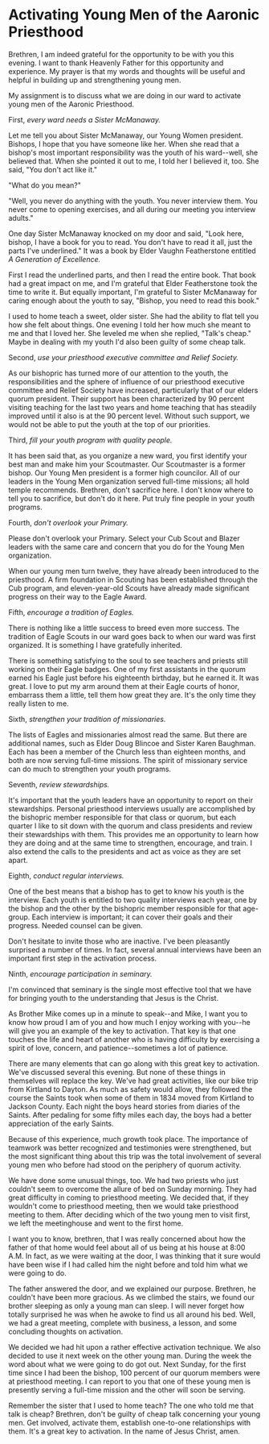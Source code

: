 # Activating Young Men of the Aaronic Priesthood

Brethren, I am indeed grateful for the opportunity to be with you this
evening. I want to thank Heavenly Father for this opportunity and experience.
My prayer is that my words and thoughts will be useful and helpful in building
up and strengthening young men.

My assignment is to discuss what we are doing in our ward to activate young
men of the Aaronic Priesthood.

First, _every ward needs a Sister McManaway._

Let me tell you about Sister McManaway, our Young Women president. Bishops, I
hope that you have someone like her. When she read that a bishop's most
important responsibility was the youth of his ward--well, she believed that.
When she pointed it out to me, I told her I believed it, too. She said, "You
don't act like it."

"What do you mean?"

"Well, you never do anything with the youth. You never interview them. You
never come to opening exercises, and all during our meeting you interview
adults."

One day Sister McManaway knocked on my door and said, "Look here, bishop, I
have a book for you to read. You don't have to read it all, just the parts
I've underlined." It was a book by Elder Vaughn Featherstone entitled _A
Generation of Excellence._

First I read the underlined parts, and then I read the entire book. That book
had a great impact on me, and I'm grateful that Elder Featherstone took the
time to write it. But equally important, I'm grateful to Sister McManaway for
caring enough about the youth to say, "Bishop, you need to read this book."

I used to home teach a sweet, older sister. She had the ability to flat tell
you how she felt about things. One evening I told her how much she meant to me
and that I loved her. She leveled me when she replied, "Talk's cheap." Maybe
in dealing with my youth I'd also been guilty of some cheap talk.

Second, _use your priesthood executive committee and Relief Society._

As our bishopric has turned more of our attention to the youth, the
responsibilities and the sphere of influence of our priesthood executive
committee and Relief Society have increased, particularly that of our elders
quorum president. Their support has been characterized by 90 percent visiting
teaching for the last two years and home teaching that has steadily improved
until it also is at the 90 percent level. Without such support, we would not
be able to put the youth at the top of our priorities.

Third, _fill your youth program with quality people._

It has been said that, as you organize a new ward, you first identify your
best man and make him your Scoutmaster. Our Scoutmaster is a former bishop.
Our Young Men president is a former high councilor. All of our leaders in the
Young Men organization served full-time missions; all hold temple recommends.
Brethren, don't sacrifice here. I don't know where to tell you to sacrifice,
but don't do it here. Put truly fine people in your youth programs.

Fourth, _don't overlook your Primary._

Please don't overlook your Primary. Select your Cub Scout and Blazer leaders
with the same care and concern that you do for the Young Men organization.

When our young men turn twelve, they have already been introduced to the
priesthood. A firm foundation in Scouting has been established through the Cub
program, and eleven-year-old Scouts have already made significant progress on
their way to the Eagle Award.

Fifth, _encourage a tradition of Eagles._

There is nothing like a little success to breed even more success. The
tradition of Eagle Scouts in our ward goes back to when our ward was first
organized. It is something I have gratefully inherited.

There is something satisfying to the soul to see teachers and priests still
working on their Eagle badges. One of my first assistants in the quorum earned
his Eagle just before his eighteenth birthday, but he earned it. It was great.
I love to put my arm around them at their Eagle courts of honor, embarrass
them a little, tell them how great they are. It's the only time they really
listen to me.

Sixth, _strengthen your tradition of missionaries._

The lists of Eagles and missionaries almost read the same. But there are
additional names, such as Elder Doug Blincoe and Sister Karen Baughman. Each
has been a member of the Church less than eighteen months, and both are now
serving full-time missions. The spirit of missionary service can do much to
strengthen your youth programs.

Seventh, _review stewardships._

It's important that the youth leaders have an opportunity to report on their
stewardships. Personal priesthood interviews usually are accomplished by the
bishopric member responsible for that class or quorum, but each quarter I like
to sit down with the quorum and class presidents and review their stewardships
with them. This provides me an opportunity to learn how they are doing and at
the same time to strengthen, encourage, and train. I also extend the calls to
the presidents and act as voice as they are set apart.

Eighth, _conduct regular interviews._

One of the best means that a bishop has to get to know his youth is the
interview. Each youth is entitled to two quality interviews each year, one by
the bishop and the other by the bishopric member responsible for that age-
group. Each interview is important; it can cover their goals and their
progress. Needed counsel can be given.

Don't hesitate to invite those who are inactive. I've been pleasantly
surprised a number of times. In fact, several annual interviews have been an
important first step in the activation process.

Ninth, _encourage participation in seminary._

I'm convinced that seminary is the single most effective tool that we have for
bringing youth to the understanding that Jesus is the Christ.

As Brother Mike comes up in a minute to speak--and Mike, I want you to know
how proud I am of you and how much I enjoy working with you--he will give you
an example of the key to activation. That key is that one touches the life and
heart of another who is having difficulty by exercising a spirit of love,
concern, and patience--sometimes a lot of patience.

There are many elements that can go along with this great key to activation.
We've discussed several this evening. But none of these things in themselves
will replace the key. We've had great activities, like our bike trip from
Kirtland to Dayton. As much as safety would allow, they followed the course
the Saints took when some of them in 1834 moved from Kirtland to Jackson
County. Each night the boys heard stories from diaries of the Saints. After
pedaling for some fifty miles each day, the boys had a better appreciation of
the early Saints.

Because of this experience, much growth took place. The importance of teamwork
was better recognized and testimonies were strengthened, but the most
significant thing about this trip was the total involvement of several young
men who before had stood on the periphery of quorum activity.

We have done some unusual things, too. We had two priests who just couldn't
seem to overcome the allure of bed on Sunday morning. They had great
difficulty in coming to priesthood meeting. We decided that, if they wouldn't
come to priesthood meeting, then we would take priesthood meeting to them.
After deciding which of the two young men to visit first, we left the
meetinghouse and went to the first home.

I want you to know, brethren, that I was really concerned about how the father
of that home would feel about all of us being at his house at 8:00 A.M. In
fact, as we were waiting at the door, I was thinking that it sure would have
been wise if I had called him the night before and told him what we were going
to do.

The father answered the door, and we explained our purpose. Brethren, he
couldn't have been more gracious. As we climbed the stairs, we found our
brother sleeping as only a young man can sleep. I will never forget how
totally surprised he was when he awoke to find us all around his bed. Well, we
had a great meeting, complete with business, a lesson, and some concluding
thoughts on activation.

We decided we had hit upon a rather effective activation technique. We also
decided to use it next week on the other young man. During the week the word
about what we were going to do got out. Next Sunday, for the first time since
I had been the bishop, 100 percent of our quorum members were at priesthood
meeting. I can report to you that one of these young men is presently serving
a full-time mission and the other will soon be serving.

Remember the sister that I used to home teach? The one who told me that talk
is cheap? Brethren, don't be guilty of cheap talk concerning your young men.
Get involved, activate them, establish one-to-one relationships with them.
It's a great key to activation. In the name of Jesus Christ, amen.

